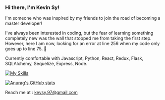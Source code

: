 ### Hi there, I'm Kevin Sy!

I'm someone who was inspired by my friends to join the road of becoming a master developer! 

I've always been interested in coding, but the fear of learning something completely new was the wall that stopped me from taking the first step. However, here I am now, looking for an error at line 256 when my code only goes up to line 75. 🫠

Currently comfortable with Javascript, Python, React, Redux, Flask, SQLAlchemy, Sequelize, Express, Node.

[![My Skills](https://skillicons.dev/icons?i=js,html,css,flask,nodejs,react,redux,py,postgres)](https://skillicons.dev)

[![Anurag's GitHub stats](https://github-readme-stats.vercel.app/api?username=korozami)](https://github.com/anuraghazra/github-readme-stats)

Reach me at : kevsy.97@gmail.com
<!--
**Korozami/korozami** is a ✨ _special_ ✨ repository because its `README.md` (this file) appears on your GitHub profile.

Here are some ideas to get you started:

- 🔭 I’m currently working on ...
- 🌱 I’m currently learning ...
- 👯 I’m looking to collaborate on ...
- 🤔 I’m looking for help with ...
- 💬 Ask me about ...
- 📫 How to reach me: ...
- 😄 Pronouns: ...
- ⚡ Fun fact: ...
-->
